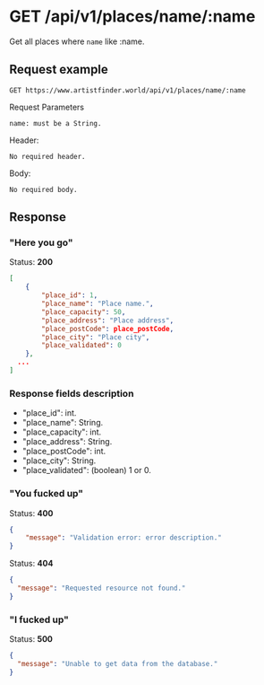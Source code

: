 # GET /api/v1/places/name/:name

Get all places where `name` like :name.

## Request example

```
GET https://www.artistfinder.world/api/v1/places/name/:name
```
Request Parameters
```
name: must be a String.
```
Header:
```
No required header.
```
Body:
```
No required body.
```

## Response

### "Here you go"

Status: **200**
```json
[
	{
		"place_id": 1,
		"place_name": "Place name.",
		"place_capacity": 50,
		"place_address": "Place address",
		"place_postCode": place_postCode,
		"place_city": "Place city",
		"place_validated": 0
	},
  ...
]
```

### Response fields description

- "place_id": int.
-	"place_name": String.
-	"place_capacity": int.
-	"place_address": String.
-	"place_postCode": int.
-	"place_city": String.
- "place_validated": (boolean) 1 or 0.

### "You fucked up"

Status: **400**
```json
{
	"message": "Validation error: error description."
}
```
Status: **404**
```json
{
  "message": "Requested resource not found."
}
```

### "I fucked up"

Status: **500**
```json
{
  "message": "Unable to get data from the database."
}
```